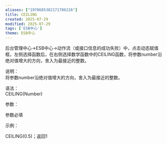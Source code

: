 ```yaml
---
aliases: ["1970685382171706226"]
title: CEILING
created: 2025-07-29
modified: 2025-07-29
tags: ['ESB中心']
theme: ESB中心
---
```


后台管理中心->ESB中心->动作流（或接口信息的成功失败）中，点击动态赋值框，左侧选择函数后，在右侧选择数学函数中的CEILING函数，将参数number沿绝对值增大的方向，舍入为最接近的整数。

说明：  
将参数number沿绝对值增大的方向，舍入为最接近的整数。

语法：  
CEILING(Number)  

参数：

参数必填

示例：

CEILING(0.5)；返回1